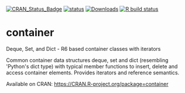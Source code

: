  <!-- badges: start -->
[![CRAN_Status_Badge](http://www.r-pkg.org/badges/version/container)](https://cran.r-project.org/package=container)
[![status](https://tinyverse.netlify.com/badge/container)](https://CRAN.R-project.org/package=container)
[![Downloads](http://cranlogs.r-pkg.org/badges/container)](http://www.r-pkg.org/pkg/container)
[![R build status](https://github.com/rpahl/container/workflows/R-CMD-check/badge.svg)](https://github.com/rpahl/container/actions)
<!-- badges: end -->

# container
Deque, Set, and Dict - R6 based container classes with iterators

Common container data structures deque, set and dict (resembling 'Python's dict type) with typical member functions to insert, delete and access container elements. Provides iterators and reference semantics.

Available on CRAN: https://CRAN.R-project.org/package=container
